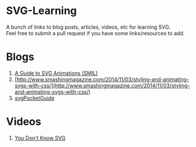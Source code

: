 SVG-Learning
============

A bunch of links to blog posts, articles, videos, etc for learning SVG.   
Feel free to submit a pull request if you have some links/resources to add.  


# Blogs

1. [A Guide to SVG Animations (SMIL)](http://css-tricks.com/guide-svg-animations-smil/)  
2. [http://www.smashingmagazine.com/2014/11/03/styling-and-animating-svgs-with-css/](http://www.smashingmagazine.com/2014/11/03/styling-and-animating-svgs-with-css/)  
3. [svgPocketGuide](http://svgpocketguide.com/book/#section-1)


# Videos
1. [You Don't Know SVG](https://www.youtube.com/watch?v=SeLOt_BRAqc)
